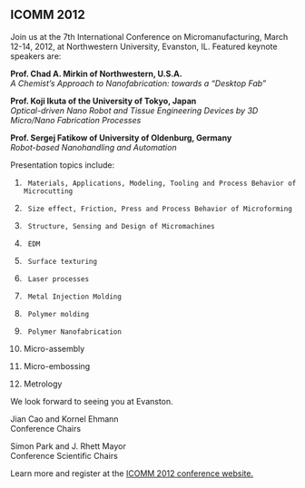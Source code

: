 ## ICOMM 2012

<!--break-->
Join us at the 7th International Conference on Micromanufacturing, March 12-14, 2012, at Northwestern University, Evanston, IL. Featured keynote speakers are:   
  
**Prof. Chad A. Mirkin of Northwestern, U.S.A.**  
*A Chemist’s Approach to Nanofabrication: towards a “Desktop Fab”*    
  
**Prof. Koji Ikuta of the University of Tokyo, Japan**  
*Optical-driven Nano Robot and Tissue Engineering Devices by 3D Micro/Nano Fabrication Processes*  
  
**Prof. Sergej Fatikow of University of Oldenburg, Germany**  
*Robot-based Nanohandling and Automation*    
  
Presentation topics include:  

1)      Materials, Applications, Modeling, Tooling and Process Behavior of Microcutting  
  
2)      Size effect, Friction, Press and Process Behavior of Microforming  
  
3)      Structure, Sensing and Design of Micromachines  
  
4)      EDM  
  
5)      Surface texturing  
  
6)      Laser processes  
  
7)      Metal Injection Molding  
  
8)      Polymer molding  
  
9)      Polymer Nanofabrication  
  
10)   Micro-assembly  
  
11)   Micro-embossing  
  
12)   Metrology  
  
We look forward to seeing you at Evanston.  

Jian Cao and Kornel Ehmann  
Conference Chairs  

Simon Park and J. Rhett Mayor  
Conference Scientific Chairs  
  
Learn more and register at the [ICOMM 2012 conference website.](http://icomm2012.northwestern.edu/)
